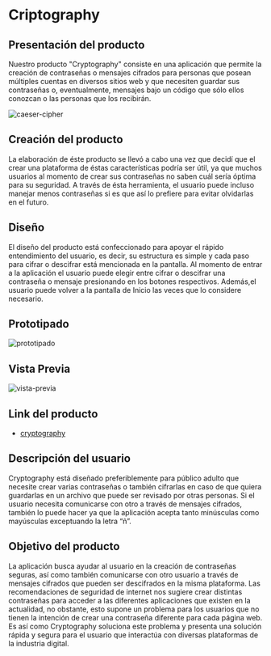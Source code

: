 # Criptography

## Presentación del producto

Nuestro producto "Cryptography" consiste en una aplicación que permite la creación de contraseñas o mensajes cifrados para personas que posean múltiples cuentas en diversos sitios web y que necesiten guardar sus contraseñas o, eventualmente, mensajes bajo un código que sólo ellos conozcan o las personas que los recibirán. 


![caeser-cipher](https://upload.wikimedia.org/wikipedia/commons/thumb/2/2b/Caesar3.svg/2000px-Caesar3.svg.png)

## Creación del producto

La elaboración de éste producto se llevó a cabo una vez que decidí que el crear una plataforma de éstas características podría ser útil, ya que muchos usuarios al momento de crear sus contraseñas no saben cuál sería óptima para su seguridad. A través de ésta herramienta, el usuario puede incluso manejar menos contraseñas si es que así lo prefiere para evitar olvidarlas en el futuro. 

## Diseño
El diseño del producto está confeccionado para apoyar el rápido entendimiento del usuario, es decir, su estructura es simple y cada paso para cifrar o descifrar está mencionada en la pantalla. Al momento de entrar a la aplicación el usuario puede elegir entre cifrar o descifrar una contraseña o mensaje presionando en los botones respectivos. Además,el usuario puede volver a la pantalla de Inicio las veces que lo considere necesario.

## Prototipado
![prototipado]()

## Vista Previa

![vista-previa]()

## Link del producto

* [cryptography](https://claudiaspandiar.github.io/SCL008-Cipher/src/index.html)

## Descripción del usuario

Cryptography está diseñado preferiblemente para público adulto que necesite crear varias contraseñas o también cifrarlas en caso de que quiera guardarlas en un archivo que puede ser revisado por otras personas. Si el usuario necesita comunicarse con otro a través de mensajes cifrados, también lo puede hacer ya que la aplicación acepta tanto minúsculas como mayúsculas exceptuando la letra “ñ”.

## Objetivo del producto

La aplicación busca ayudar al usuario en la creación de contraseñas seguras, así como también comunicarse con otro usuario a través de mensajes cifrados que pueden ser descifrados en la misma plataforma. Las recomendaciones de seguridad de internet nos sugiere crear distintas contraseñas para acceder a las diferentes aplicaciones que existen en la actualidad, no obstante, esto supone un problema para los usuarios que no tienen la intención de crear una contraseña diferente para cada página web. Es así como Cryptography soluciona este problema y presenta una solución rápida y segura para el usuario que interactúa con diversas plataformas de la industria digital. 



